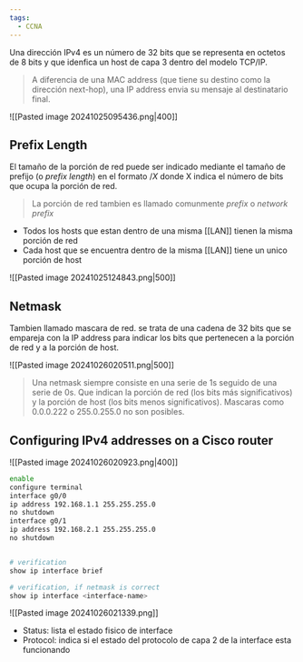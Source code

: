 ```yaml
---
tags:
  - CCNA
---
```

Una dirección IPv4 es un número de 32 bits que se representa en octetos de 8 bits y que idenfica un host de capa 3 dentro del modelo TCP/IP. 

> A diferencia de una MAC address (que tiene su destino como la dirección next-hop), una IP address envia su mensaje al destinatario final. 

![[Pasted image 20241025095436.png|400]]

## Prefix Length 
El tamaño de la porción de red puede ser indicado mediante el tamaño de prefijo (o _prefix length_) en el formato $/X$ donde X indica el número de bits que ocupa la porción de red. 

> La porción de red tambien es llamado comunmente _prefix_ o _network prefix_

- Todos los hosts que estan dentro de una misma [[LAN]] tienen la misma porción de red 
- Cada host que se encuentra dentro de la misma [[LAN]] tiene un unico porción de host

![[Pasted image 20241025124843.png|500]]

## Netmask 
Tambien llamado mascara de red. se trata de una cadena de 32 bits que se empareja con la IP address para indicar los bits que pertenecen a la porción de red y a la porción de host. 

![[Pasted image 20241026020511.png|500]]
> Una netmask siempre consiste en una serie de 1s seguido de una serie de 0s. Que indican la porción de red (los bits más significativos) y la porción de host (los bits menos significativos). Mascaras como 0.0.0.222 o 255.0.255.0 no son posibles. 

## Configuring IPv4 addresses on a Cisco router 

![[Pasted image 20241026020923.png|400]]


``` bash
enable 
configure terminal 
interface g0/0
ip address 192.168.1.1 255.255.255.0 
no shutdown
interface g0/1
ip address 192.168.2.1 255.255.255.0 
no shutdown 


# verification 
show ip interface brief 

# verification, if netmask is correct
show ip interface <interface-name>
```

![[Pasted image 20241026021339.png]]
- Status: lista el estado fisico de interface 
- Protocol: indica si el estado del protocolo de capa 2 de la interface esta funcionando

